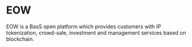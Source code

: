 # EOW
EOW is a BasS open platform which provides customers with IP tokenization, crowd-sale, investment and management services based on blockchain.
